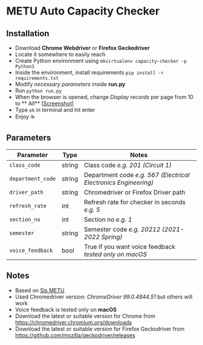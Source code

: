 # METU Auto Capacity Checker

## Installation

- Download **Chrome Webdriver** or **Firefox Geckodriver**
- Locate it somewhere to easily reach
- Create Python environment using ```mkvirtualenv capacity-checker -p Python3```
- Inside the environment, install requirements ```pip install -r requirements.txt```
- Modify _necessary parameters_ inside **run.py**
- Run ```python run.py```
- When the browser is opened, change _Display records_ per page from 10 to **
  All** [[Screenshot](https://user-images.githubusercontent.com/20050426/156389364-8a6e12b7-16e9-47fe-9847-4fc70d323e80.png)]
- Type ```ok``` in terminal and hit enter
- Enjoy ☕️

## Parameters

| Parameter             | Type   | Notes                                                           |
|-----------------------|--------|-----------------------------------------------------------------|
| ```class_code```      | string | Class code  _e.g. 201 (Circuit 1)_                              |
| ```department_code``` | string | Department code _e.g. 567 (Electrical Electronics Engineering)_ |
| ```driver_path```     | string | Chromedriver or Firefox Driver path                             |
| ```refresh_rate```    | int    | Refresh rate for checker in seconds _e.g. 5_                    |
| ```section_no```      | int    | Section no _e.g. 1_                                             |
| ```semester```        | string | Semester code _e.g. 20212 (2021-2022 Spring)_                   |
| ```voice_feedback```  | bool   | True if you want voice feedback _tested only on macOS_          |

## Notes

- Based on [Sis METU](http://sis.metu.edu.tr/)
- Used Chromedriver version: _ChromeDriver 99.0.4844.51_ but others will work
- Voice feedback is tested only on **macOS**
- Download the latest or suitable version for Chrome from https://chromedriver.chromium.org/downloads
- Download the latest or suitable version for Firefox Geckodriver from https://github.com/mozilla/geckodriver/releases
